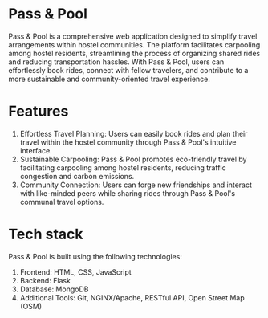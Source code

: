 # Pass & Pool
Pass & Pool is a comprehensive web application designed to simplify travel arrangements within hostel communities. The platform facilitates carpooling among hostel residents, streamlining the process of organizing shared rides and reducing transportation hassles. With Pass & Pool, users can effortlessly book rides, connect with fellow travelers, and contribute to a more sustainable and community-oriented travel experience.

# Features
1. Effortless Travel Planning: Users can easily book rides and plan their travel within the hostel community through Pass & Pool's intuitive interface.
2. Sustainable Carpooling: Pass & Pool promotes eco-friendly travel by facilitating carpooling among hostel residents, reducing traffic congestion and carbon emissions.
3. Community Connection: Users can forge new friendships and interact with like-minded peers while sharing rides through Pass & Pool's communal travel options.

# Tech stack
Pass & Pool is built using the following technologies:
1. Frontend: HTML, CSS, JavaScript
2. Backend: Flask
3. Database: MongoDB
4. Additional Tools: Git, NGINX/Apache, RESTful API, Open Street Map (OSM)
